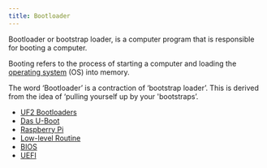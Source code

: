 ```yaml
---
title: Bootloader
---
```


Bootloader or bootstrap loader, is a computer program that is responsible for booting a computer. 

Booting refers to the process of starting a computer and loading the [operating system](/computer-architecture-network-technology-and-operating-systems/operating-systems/operating-system) (OS) into memory.

The word ‘Bootloader’ is a contraction of ‘bootstrap loader’. This is derived from the idea of ‘pulling yourself up by your 'bootstraps’.

- [UF2 Bootloaders](/computer-architecture-network-technology-and-operating-systems/architecture/uf2-bootloaders)
- [Das U-Boot](/computer-architecture-network-technology-and-operating-systems/architecture/das-u-boot)
- [Raspberry Pi](/computer-architecture-network-technology-and-operating-systems/architecture/raspberry-pi)
- [Low-level Routine](/computer-architecture-network-technology-and-operating-systems/architecture/low-level-routine)
- [BIOS](/computer-architecture-network-technology-and-operating-systems/architecture/bios)
- [UEFI](/computer-architecture-network-technology-and-operating-systems/architecture/uefi)